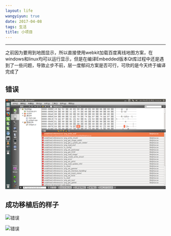 ```yaml
---
layout: life
wangyiyun: true
date: 2017-04-08
tags: 生活
title: 小项目
---
```


*************

之前因为要用到地图显示，所以直接使用webkit加载百度离线地图方案，在windows和linux均可以运行显示，但是在编译Embedded版本Qt库过程中还是遇到了一些问题，导致止步不前，层一度郁闷方案是否可行，可欣的是今天终于编译完成了

## 错误

![错误](/life/2017/2017res/4-8/001.png)


## 成功移植后的样子

![错误](/life/2017/2017res/4-8/002.png)


![错误](/life/2017/2017res/4-8/003.png)